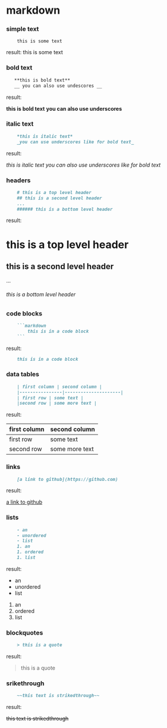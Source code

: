 # markdown

### simple text
```
	this is some text
```

result:
this is some text

### bold text

 ```markdown
	**this is bold text**
	__ you can also use undescores __
 ```
result:

**this is bold text**
__you can also use underscores__

### italic text

```markdown
	*this is italic text*
	_you can use underscores like for bold text_
```

result:

*this is italic text*
_you can also use underscores like for bold text_

### headers

```markdown
	# this is a top level header
	## this is a second level header
	...
	###### this is a bottom level header
```

result:
# this is a top level header
## this is a second level header
...
###### this is a bottom level header

### code blocks

```markdown
	```markdown
		this is in a code block
	```
```

result:
```markdown
	this is in a code block
```

### data tables

```markdown
	| first column | second column |
	|----------------|---------------------|
	| first row | some text |
	|second row | some more text |
```

result:

| first column | second column |
|----------------|---------------------|
| first row | some text |
|second row | some more text |

### links

```markdown
	[a link to github](https://github.com)
```

result:

[a link to github](https://github.com)

### lists

```markdown
	- an
	- unordered
	- list
	1. an
	1. ordered
	1. list
```

result:

- an
- unordered
- list
1. an
1. ordered
1. list

### blockquotes

```markdown
	> this is a quote
```

result:

> this is a quote

### srikethrough

```markdown
	~~this text is strikedthrough~~
```

result:

~~this text is strikedthrough~~
